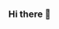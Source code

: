 ### Hi there 👋

<!--
**raiakash007/raiakash007** is a ✨ _special_ ✨ repository because its `README.md` (this file) appears on your GitHub profile.

Here are some ideas to get you started:

- 👋 Hi, I’m Akash Rai (https://github.com/raiakash007)
- 👀 I’m interested in Full-Stack Application Development
- 🌱 I’m currently learning new technology trends
- 💞️ I’m looking to collaborate on suitable application development project
- 📫 How to reach me (Email: akashrai0806@gmail.com)
-->
